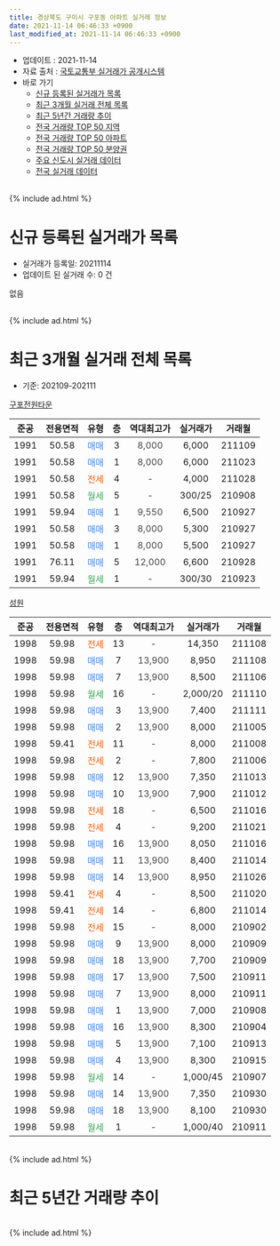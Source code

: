 ```yaml
---
title: 경상북도 구미시 구포동 아파트 실거래 정보
date: 2021-11-14 06:46:33 +0900
last_modified_at: 2021-11-14 06:46:33 +0900
---
```


* 업데이트 : 2021-11-14
* 자료 출처 : [국토교통부 실거래가 공개시스템](http://rt.molit.go.kr)
* 바로 가기
    * [신규 등록된 실거래가 목록](#신규-등록된-실거래가-목록)
    * [최근 3개월 실거래 전체 목록](#최근-3개월-실거래-전체-목록)
    * [최근 5년간 거래량 추이](#최근-5년간-거래량-추이)
    * [전국 거래량 TOP 50 지역](https://inasie.github.io/apt-trade-info/최근-3개월-전국에서-가장-거래가-많이-발생한-지역)
    * [전국 거래량 TOP 50 아파트](https://inasie.github.io/apt-trade-info/최근-3개월-전국에서-가장-거래가-많이-발생한-아파트)
    * [전국 거래량 TOP 50 분양권](https://inasie.github.io/apt-trade-info/최근-3개월-전국에서-가장-거래가-많이-발생한-분양권)
    * [주요 신도시 실거래 데이터](https://inasie.github.io/apt-trade-info/주요-신도시)
    * [전국 실거래 데이터](https://inasie.github.io/apt-trade-info/전국)
<br>
{% include ad.html %}
<br>

# 신규 등록된 실거래가 목록
* 실거래가 등록일: 20211114
* 업데이트 된 실거래 수: 0 건

없음

<br>
{% include ad.html %}
<br>

# 최근 3개월 실거래 전체 목록
* 기준: 202109-202111


[구포전원타운](https://search.naver.com/search.naver?query=%EA%B2%BD%EC%83%81%EB%B6%81%EB%8F%84+%EA%B5%AC%EB%AF%B8%EC%8B%9C+%EA%B5%AC%ED%8F%AC%EB%8F%99+%EA%B5%AC%ED%8F%AC%EC%A0%84%EC%9B%90%ED%83%80%EC%9A%B4)

|준공|전용면적|유형|층|역대최고가|실거래가|거래월|
|:---:|:---:|:---:|:---:|:---:|:---:|:---:|
|1991|50.58|<span style="color:#4285f3">매매</span>|3|<span style="color:#444444">8,000</span>|6,000|211109|
|1991|50.58|<span style="color:#4285f3">매매</span>|1|<span style="color:#444444">8,000</span>|6,000|211023|
|1991|50.58|<span style="color:#ff5a00">전세</span>|4|<span style="color:#444444">-</span>|4,000|211028|
|1991|50.58|<span style="color:#34a853">월세</span>|5|<span style="color:#444444">-</span>|300/25|210908|
|1991|59.94|<span style="color:#4285f3">매매</span>|1|<span style="color:#444444">9,550</span>|6,500|210927|
|1991|50.58|<span style="color:#4285f3">매매</span>|3|<span style="color:#444444">8,000</span>|5,300|210927|
|1991|50.58|<span style="color:#4285f3">매매</span>|1|<span style="color:#444444">8,000</span>|5,500|210927|
|1991|76.11|<span style="color:#4285f3">매매</span>|5|<span style="color:#444444">12,000</span>|6,600|210928|
|1991|59.94|<span style="color:#34a853">월세</span>|1|<span style="color:#444444">-</span>|300/30|210923|

[성원](https://search.naver.com/search.naver?query=%EA%B2%BD%EC%83%81%EB%B6%81%EB%8F%84+%EA%B5%AC%EB%AF%B8%EC%8B%9C+%EA%B5%AC%ED%8F%AC%EB%8F%99+%EC%84%B1%EC%9B%90)

|준공|전용면적|유형|층|역대최고가|실거래가|거래월|
|:---:|:---:|:---:|:---:|:---:|:---:|:---:|
|1998|59.98|<span style="color:#ff5a00">전세</span>|13|<span style="color:#444444">-</span>|14,350|211108|
|1998|59.98|<span style="color:#4285f3">매매</span>|7|<span style="color:#444444">13,900</span>|8,950|211108|
|1998|59.98|<span style="color:#4285f3">매매</span>|7|<span style="color:#444444">13,900</span>|8,500|211106|
|1998|59.98|<span style="color:#34a853">월세</span>|16|<span style="color:#444444">-</span>|2,000/20|211110|
|1998|59.98|<span style="color:#4285f3">매매</span>|3|<span style="color:#444444">13,900</span>|7,400|211111|
|1998|59.98|<span style="color:#4285f3">매매</span>|2|<span style="color:#444444">13,900</span>|8,000|211005|
|1998|59.41|<span style="color:#ff5a00">전세</span>|11|<span style="color:#444444">-</span>|8,000|211008|
|1998|59.98|<span style="color:#ff5a00">전세</span>|2|<span style="color:#444444">-</span>|7,800|211006|
|1998|59.98|<span style="color:#4285f3">매매</span>|12|<span style="color:#444444">13,900</span>|7,350|211013|
|1998|59.98|<span style="color:#4285f3">매매</span>|10|<span style="color:#444444">13,900</span>|7,900|211012|
|1998|59.98|<span style="color:#ff5a00">전세</span>|18|<span style="color:#444444">-</span>|6,500|211016|
|1998|59.98|<span style="color:#ff5a00">전세</span>|4|<span style="color:#444444">-</span>|9,200|211021|
|1998|59.98|<span style="color:#4285f3">매매</span>|16|<span style="color:#444444">13,900</span>|8,050|211016|
|1998|59.98|<span style="color:#4285f3">매매</span>|11|<span style="color:#444444">13,900</span>|8,400|211014|
|1998|59.98|<span style="color:#4285f3">매매</span>|14|<span style="color:#444444">13,900</span>|8,950|211026|
|1998|59.41|<span style="color:#ff5a00">전세</span>|4|<span style="color:#444444">-</span>|8,500|211020|
|1998|59.41|<span style="color:#ff5a00">전세</span>|14|<span style="color:#444444">-</span>|6,800|211014|
|1998|59.98|<span style="color:#ff5a00">전세</span>|15|<span style="color:#444444">-</span>|8,000|210902|
|1998|59.98|<span style="color:#4285f3">매매</span>|9|<span style="color:#444444">13,900</span>|8,000|210909|
|1998|59.98|<span style="color:#4285f3">매매</span>|18|<span style="color:#444444">13,900</span>|7,700|210909|
|1998|59.98|<span style="color:#4285f3">매매</span>|17|<span style="color:#444444">13,900</span>|7,500|210911|
|1998|59.98|<span style="color:#4285f3">매매</span>|7|<span style="color:#444444">13,900</span>|8,000|210911|
|1998|59.98|<span style="color:#4285f3">매매</span>|1|<span style="color:#444444">13,900</span>|7,000|210908|
|1998|59.98|<span style="color:#4285f3">매매</span>|16|<span style="color:#444444">13,900</span>|8,300|210904|
|1998|59.98|<span style="color:#4285f3">매매</span>|5|<span style="color:#444444">13,900</span>|7,100|210913|
|1998|59.98|<span style="color:#4285f3">매매</span>|4|<span style="color:#444444">13,900</span>|8,300|210915|
|1998|59.98|<span style="color:#34a853">월세</span>|14|<span style="color:#444444">-</span>|1,000/45|210907|
|1998|59.98|<span style="color:#4285f3">매매</span>|14|<span style="color:#444444">13,900</span>|7,350|210930|
|1998|59.98|<span style="color:#4285f3">매매</span>|18|<span style="color:#444444">13,900</span>|8,100|210930|
|1998|59.98|<span style="color:#34a853">월세</span>|1|<span style="color:#444444">-</span>|1,000/40|210911|


<br>
{% include ad.html %}
<br>

# 최근 5년간 거래량 추이


<div style="width:100%;">
    <canvas id="deal_progress" height="200"></canvas>
</div>

<script>
new Chart(document.getElementById("deal_progress"), {
    type: 'line',
    data: {
        labels: ['201611','201612','201701','201702','201703','201704','201705','201706','201707','201708','201709','201710','201711','201712','201801','201802','201803','201804','201805','201806','201807','201808','201809','201810','201811','201812','201901','201902','201903','201904','201905','201906','201907','201908','201909','201910','201911','201912','202001','202002','202003','202004','202005','202006','202007','202008','202009','202010','202011','202012','202101','202102','202103','202104','202105','202106','202107','202108','202109','202110','202111'],
        datasets: [{
            label: '매매',
            pointRadius: 1,
            data: [9, 11, 8, 9, 8, 8, 4, 9, 5, 6, 13, 9, 10, 4, 8, 8, 8, 9, 6, 6, 16, 12, 11, 11, 5, 3, 8, 9, 6, 2, 4, 7, 2, 6, 2, 6, 9, 13, 4, 7, 10, 9, 13, 26, 24, 8, 6, 12, 8, 29, 16, 15, 17, 101, 24, 27, 9, 12, 14, 7, 4],
            borderColor: "rgba(255, 201, 14, 1)",
            backgroundColor: "rgba(255, 201, 14, 0.5)",
            fill: false,
            lineTension: 0
        },{
            label: '전월세',
            pointRadius: 1,
            data: [11, 13, 9, 12, 11, 12, 7, 13, 16, 13, 11, 4, 9, 6, 12, 17, 18, 14, 10, 7, 9, 9, 9, 10, 13, 4, 14, 4, 15, 7, 13, 7, 13, 9, 10, 11, 10, 8, 14, 15, 8, 9, 8, 10, 6, 6, 6, 13, 8, 4, 18, 6, 19, 23, 28, 13, 6, 16, 5, 7, 2],
            borderColor: "rgba(0, 141, 185, 1)",
            backgroundColor: "rgba(0, 141, 185, 0.5)",
            fill: false,
            lineTension: 0
        }
        ]
    },
    options: {
        responsive: true,
        title: {
            display: false
        },
        tooltips: {
            mode: 'index',
            intersect: false
        },
        hover: {
            mode: 'nearest',
            intersect: true
        },
        scales: {
            xAxes: [{
                display: true,
                scaleLabel: {
                    display: true,
                    labelString: '년/월'
                }
            }],
            yAxes: [{
                display: true,
                ticks: {
                    suggestedMin: 0,
                },
                scaleLabel: {
                    display: true,
                    labelString: '실거래 수'
                }
            }]
        }
    }
});

</script>


<br>
{% include ad.html %}
<br>

